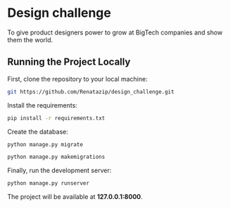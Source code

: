 # Design challenge

To give product designers power to grow at BigTech companies and show them the world.

## Running the Project Locally

First, clone the repository to your local machine:

```bash
git https://github.com/Renatazip/design_challenge.git
```

Install the requirements:

```bash
pip install -r requirements.txt
```

Create the database:

```bash
python manage.py migrate
```
```bash
python manage.py makemigrations
```

Finally, run the development server:

```bash
python manage.py runserver
```

The project will be available at **127.0.0.1:8000**.

